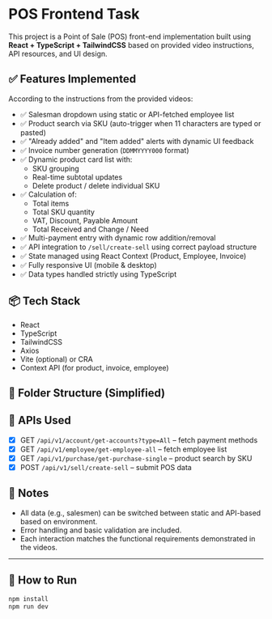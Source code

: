 # POS Frontend Task

This project is a Point of Sale (POS) front-end implementation built using **React + TypeScript + TailwindCSS** based on provided video instructions, API resources, and UI design.

## ✅ Features Implemented

According to the instructions from the provided videos:

- ✅ Salesman dropdown using static or API-fetched employee list
- ✅ Product search via SKU (auto-trigger when 11 characters are typed or pasted)
- ✅ "Already added" and "Item added" alerts with dynamic UI feedback
- ✅ Invoice number generation (`DDMMYYYY000` format)
- ✅ Dynamic product card list with:
  - SKU grouping
  - Real-time subtotal updates
  - Delete product / delete individual SKU
- ✅ Calculation of:
  - Total items
  - Total SKU quantity
  - VAT, Discount, Payable Amount
  - Total Received and Change / Need
- ✅ Multi-payment entry with dynamic row addition/removal
- ✅ API integration to `/sell/create-sell` using correct payload structure
- ✅ State managed using React Context (Product, Employee, Invoice)
- ✅ Fully responsive UI (mobile & desktop)
- ✅ Data types handled strictly using TypeScript

## 📦 Tech Stack

- React
- TypeScript
- TailwindCSS
- Axios
- Vite (optional) or CRA
- Context API (for product, invoice, employee)

## 📁 Folder Structure (Simplified)


## 🔗 APIs Used

- [x] GET `/api/v1/account/get-accounts?type=All` – fetch payment methods
- [x] GET `/api/v1/employee/get-employee-all` – fetch employee list
- [x] GET `/api/v1/purchase/get-purchase-single` – product search by SKU
- [x] POST `/api/v1/sell/create-sell` – submit POS data

## 📄 Notes

- All data (e.g., salesmen) can be switched between static and API-based based on environment.
- Error handling and basic validation are included.
- Each interaction matches the functional requirements demonstrated in the videos.

---

## 🚀 How to Run

```bash
npm install
npm run dev
